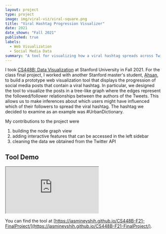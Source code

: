 ```yaml
---
layout: project
type: project
image: img/viral-viz/viral-square.png
title: "Viral Hashtag Progression Visualizer"
date: 2021
date_shown: "Fall 2021"
published: true
labels:
  - Web Visualization
  - Social Media Data
summary: "A tool for visualizing how a viral hashtag spreads across Twitter users"
---
```


I took [CS448B: Data Visualization](https://magrawala.github.io/cs448b-fa21/) at Stanford University in Fall 2021.  For the class final project, I worked with another Stanford master's student, [Ahsan](http://raisulahsan.com/), to build a prototype web visualization tool that displays the progression of social media posts that contain a viral hashtag. In particular, we designed the tool to visualize the posts in a tree-like graph where the edges represent the followed/follower relationships between the authors of the Tweets. This allows us to make inferences about which users might have influenced which of their followers to spread the viral hashtag. The hashtag we decided to examine as an example was #UrbanDictionary.

My contributions to the project were
1. building the node graph view
2. adding interactive features that can be accessed in the left sidebar
3. cleaning the data we obtained from the Twitter API

## Tool Demo
<div class="ratio ratio-4x3 my-4">
  <iframe src="https://www.youtube.com/embed/bwX0uoRmBXs" 
          title="Viral Hashtag Progression Visualizer" 
          allowfullscreen>
  </iframe>
</div>

You can find the tool at [https://jasmineyshih.github.io/CS448B-F21-FinalProject/](https://jasmineyshih.github.io/CS448B-F21-FinalProject/).